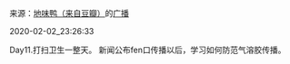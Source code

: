 来源：[地味鸭（来自豆瓣）](https://www.douban.com/people/47513232/)的[广播](https://www.douban.com/people/47513232/status/2787379443/)


2020-02-02_23:26:33


Day11.打扫卫生一整天。
新闻公布fen口传播以后，学习如何防范气溶胶传播。
